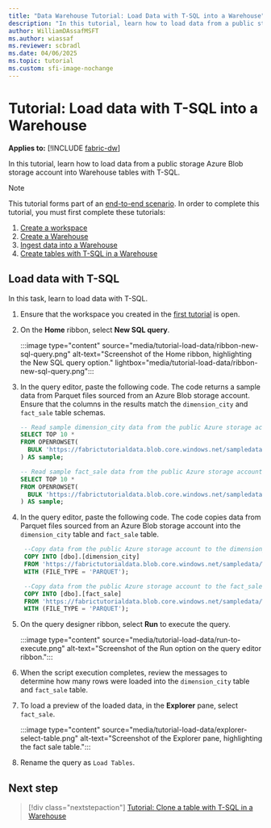 ```yaml
---
title: "Data Warehouse Tutorial: Load Data with T-SQL into a Warehouse"
description: "In this tutorial, learn how to load data from a public storage Azure Blob storage account into Warehouse tables with T-SQL."
author: WilliamDAssafMSFT
ms.author: wiassaf
ms.reviewer: scbradl
ms.date: 04/06/2025
ms.topic: tutorial
ms.custom: sfi-image-nochange
---
```


# Tutorial: Load data with T-SQL into a Warehouse

**Applies to:** [!INCLUDE [fabric-dw](includes/applies-to-version/fabric-dw.md)]

In this tutorial, learn how to load data from a public storage Azure Blob storage account into Warehouse tables with T-SQL.

> [!NOTE]
> This tutorial forms part of an [end-to-end scenario](tutorial-introduction.md#data-warehouse-end-to-end-scenario). In order to complete this tutorial, you must first complete these tutorials:
>
> 1. [Create a workspace](tutorial-create-workspace.md)
> 1. [Create a Warehouse](tutorial-create-warehouse.md)
> 1. [Ingest data into a Warehouse](tutorial-ingest-data.md)
> 1. [Create tables with T-SQL in a Warehouse](tutorial-create-tables.md)

## Load data with T-SQL

In this task, learn to load data with T-SQL.

1. Ensure that the workspace you created in the [first tutorial](tutorial-create-workspace.md) is open.

1. On the **Home** ribbon, select **New SQL query**.

   :::image type="content" source="media/tutorial-load-data/ribbon-new-sql-query.png" alt-text="Screenshot of the Home ribbon, highlighting the New SQL query option." lightbox="media/tutorial-load-data/ribbon-new-sql-query.png":::

1. In the query editor, paste the following code. The code returns a sample data from Parquet files sourced from an Azure Blob storage account. Ensure that the columns in the results match the `dimension_city` and `fact_sale` table schemas.

   ```sql
   -- Read sample dimension_city data from the public Azure storage account.
   SELECT TOP 10 *
   FROM OPENROWSET(
     BULK 'https://fabrictutorialdata.blob.core.windows.net/sampledata/WideWorldImportersDW/tables/dimension_city.parquet'
   ) AS sample;
   
   -- Read sample fact_sale data from the public Azure storage account.
   SELECT TOP 10 *
   FROM OPENROWSET(
     BULK 'https://fabrictutorialdata.blob.core.windows.net/sampledata/WideWorldImportersDW/tables/fact_sale.parquet'
   ) AS sample;
   ```

1. In the query editor, paste the following code. The code copies data from Parquet files sourced from an Azure Blob storage account into the `dimension_city` table and `fact_sale` table.

   ```sql
    --Copy data from the public Azure storage account to the dimension_city table.
    COPY INTO [dbo].[dimension_city]
    FROM 'https://fabrictutorialdata.blob.core.windows.net/sampledata/WideWorldImportersDW/tables/dimension_city.parquet'
    WITH (FILE_TYPE = 'PARQUET');
   
    --Copy data from the public Azure storage account to the fact_sale table.
    COPY INTO [dbo].[fact_sale]
    FROM 'https://fabrictutorialdata.blob.core.windows.net/sampledata/WideWorldImportersDW/tables/fact_sale.parquet'
    WITH (FILE_TYPE = 'PARQUET');
   ```

1. On the query designer ribbon, select **Run** to execute the query.

   :::image type="content" source="media/tutorial-load-data/run-to-execute.png" alt-text="Screenshot of the Run option on the query editor ribbon.":::

1. When the script execution completes, review the messages to determine how many rows were loaded into the `dimension_city` table and `fact_sale` table.

1. To load a preview of the loaded data, in the **Explorer** pane, select `fact_sale`.

   :::image type="content" source="media/tutorial-load-data/explorer-select-table.png" alt-text="Screenshot of the Explorer pane, highlighting the fact sale table.":::

1. Rename the query as `Load Tables`.

## Next step

> [!div class="nextstepaction"]
> [Tutorial: Clone a table with T-SQL in a Warehouse](tutorial-clone-table.md)

